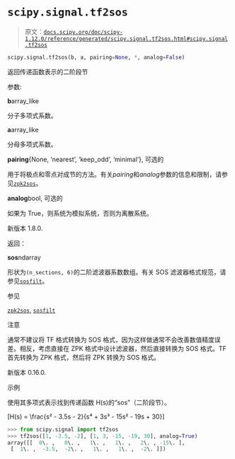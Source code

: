 # `scipy.signal.tf2sos`

> 原文：[`docs.scipy.org/doc/scipy-1.12.0/reference/generated/scipy.signal.tf2sos.html#scipy.signal.tf2sos`](https://docs.scipy.org/doc/scipy-1.12.0/reference/generated/scipy.signal.tf2sos.html#scipy.signal.tf2sos)

```py
scipy.signal.tf2sos(b, a, pairing=None, *, analog=False)
```

返回传递函数表示的二阶段节

参数:

**b**array_like

分子多项式系数。

**a**array_like

分母多项式系数。

**pairing**{None, ‘nearest’, ‘keep_odd’, ‘minimal’}, 可选的

用于将极点和零点对成节的方法。有关*pairing*和*analog*参数的信息和限制，请参见[`zpk2sos`](https://docs.scipy.org/doc/scipy-1.12.0/reference/generated/scipy.signal.zpk2sos.html#scipy.signal.zpk2sos "scipy.signal.zpk2sos")。

**analog**bool, 可选的

如果为 True，则系统为模拟系统，否则为离散系统。

新版本 1.8.0.

返回：

**sos**ndarray

形状为`(n_sections, 6)`的二阶滤波器系数数组。有关 SOS 滤波器格式规范，请参见[`sosfilt`](https://docs.scipy.org/doc/scipy-1.12.0/reference/generated/scipy.signal.sosfilt.html#scipy.signal.sosfilt "scipy.signal.sosfilt")。

参见

[`zpk2sos`](https://docs.scipy.org/doc/scipy-1.12.0/reference/generated/scipy.signal.zpk2sos.html#scipy.signal.zpk2sos "scipy.signal.zpk2sos"), [`sosfilt`](https://docs.scipy.org/doc/scipy-1.12.0/reference/generated/scipy.signal.sosfilt.html#scipy.signal.sosfilt "scipy.signal.sosfilt")

注意

通常不建议将 TF 格式转换为 SOS 格式，因为这样做通常不会改善数值精度误差。相反，考虑直接在 ZPK 格式中设计滤波器，然后直接转换为 SOS 格式。TF 首先转换为 ZPK 格式，然后将 ZPK 转换为 SOS 格式。

新版本 0.16.0.

示例

使用其多项式表示找到传递函数 H(s)的“sos”（二阶段节）。

\[H(s) = \frac{s² - 3.5s - 2}{s⁴ + 3s³ - 15s² - 19s + 30}\]

```py
>>> from scipy.signal import tf2sos
>>> tf2sos([1, -3.5, -2], [1, 3, -15, -19, 30], analog=True)
array([[  0\. ,   0\. ,   1\. ,   1\. ,   2\. , -15\. ],
 [  1\. ,  -3.5,  -2\. ,   1\. ,   1\. ,  -2\. ]]) 
```
